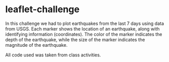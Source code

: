 # leaflet-challenge

In this challenge we had to plot earthquakes from the last 7 days using data from USGS. Each marker shows the location of an earthquake, along with identifying information (coordinates). 
The color of the marker indicates the depth of the earthquake, while the size of the marker indicates the magnitude of the earthquake.

All code used was taken from class activities. 